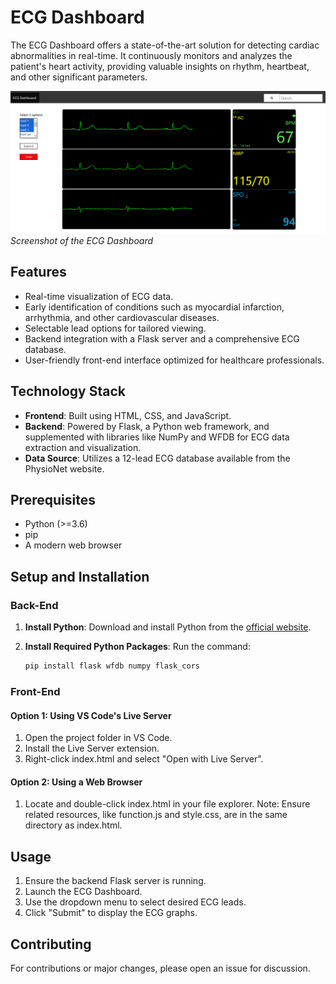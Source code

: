 # ECG Dashboard

The ECG Dashboard offers a state-of-the-art solution for detecting cardiac abnormalities in real-time. It continuously monitors and analyzes the patient's heart activity, providing valuable insights on rhythm, heartbeat, and other significant parameters.

![Dashboard Screenshot](ecg.png)  
*Screenshot of the ECG Dashboard*

## Features

- Real-time visualization of ECG data.
- Early identification of conditions such as myocardial infarction, arrhythmia, and other cardiovascular diseases.
- Selectable lead options for tailored viewing.
- Backend integration with a Flask server and a comprehensive ECG database.
- User-friendly front-end interface optimized for healthcare professionals.

## Technology Stack

- **Frontend**: Built using HTML, CSS, and JavaScript.
- **Backend**: Powered by Flask, a Python web framework, and supplemented with libraries like NumPy and WFDB for ECG data extraction and visualization.
- **Data Source**: Utilizes a 12-lead ECG database available from the PhysioNet website.

## Prerequisites

- Python (>=3.6)
- pip
- A modern web browser

## Setup and Installation

### Back-End

1. **Install Python**: Download and install Python from the [official website](https://www.python.org/downloads/).
   
2. **Install Required Python Packages**: Run the command:
   ```bash
   pip install flask wfdb numpy flask_cors

### Front-End

#### Option 1: Using VS Code's Live Server

1. Open the project folder in VS Code.
2. Install the Live Server extension.
3. Right-click index.html and select "Open with Live Server".
   
#### Option 2: Using a Web Browser

1. Locate and double-click index.html in your file explorer.
Note: Ensure related resources, like function.js and style.css, are in the same directory as index.html.

## Usage

1. Ensure the backend Flask server is running.
2. Launch the ECG Dashboard.
3. Use the dropdown menu to select desired ECG leads.
4. Click "Submit" to display the ECG graphs.

## Contributing
For contributions or major changes, please open an issue for discussion.
